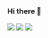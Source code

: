 ### Hi there 👋
<img align="center" src="https://github-readme-stats.vercel.app/api/pin/?username=samnishita&repo=Dynamic-NBA-Shot-Charts&theme=tokyonight" />
<img align="center" src="https://github-readme-stats.vercel.app/api/?username=samnishita&count_private=true&hide=issues,contribs&show_icons=true&theme=tokyonight" />
<img align="center" src="https://github-readme-stats.vercel.app/api/top-langs/?username=samnishita&theme=tokyonight" />

<!--
**samnishita/samnishita** is a ✨ _special_ ✨ repository because its `README.md` (this file) appears on your GitHub profile.

Here are some ideas to get you started:

- 🔭 I’m currently working on ...
- 🌱 I’m currently learning ...
- 👯 I’m looking to collaborate on ...
- 🤔 I’m looking for help with ...
- 💬 Ask me about ...
- 📫 How to reach me: ...
- 😄 Pronouns: ...
- ⚡ Fun fact: ...
-->
